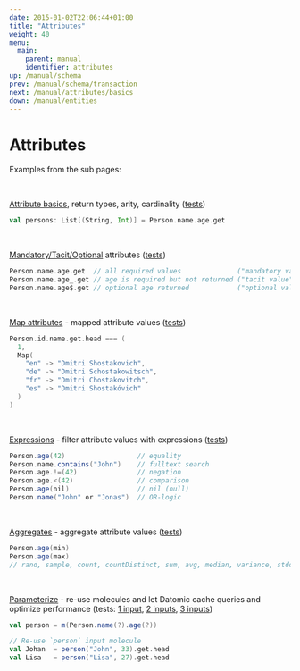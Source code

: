 ```yaml
---
date: 2015-01-02T22:06:44+01:00
title: "Attributes"
weight: 40
menu:
  main:
    parent: manual
    identifier: attributes
up: /manual/schema
prev: /manual/schema/transaction
next: /manual/attributes/basics
down: /manual/entities
---
```


# Attributes
 
Examples from the sub pages:

<br>

[Attribute basics](/manual/attributes/basics), return types, arity, cardinality ([tests](https://github.com/scalamolecule/molecule/blob/master/coretests/src/test/scala/molecule/coretests/attr/Attribute.scala))
```scala
val persons: List[(String, Int)] = Person.name.age.get
```
<br>

[Mandatory/Tacit/Optional](/manual/attributes/modes) attributes ([tests](https://github.com/scalamolecule/molecule/blob/master/coretests/src/test/scala/molecule/coretests/attr/OptionalValues.scala))
```scala
Person.name.age.get  // all required values              ("mandatory value")
Person.name.age_.get // age is required but not returned ("tacit value")
Person.name.age$.get // optional age returned            ("optional value")
```
<br>

[Map attributes](/manual/attributes/mapped) - mapped attribute values
([tests](https://github.com/scalamolecule/molecule/tree/master/coretests/src/test/scala/molecule/coretests/attrMap))
```scala
Person.id.name.get.head === (
  1, 
  Map(
    "en" -> "Dmitri Shostakovich",
    "de" -> "Dmitri Schostakowitsch",
    "fr" -> "Dmitri Chostakovitch",
    "es" -> "Dmitri Shostakóvich"
  )
)
```
<br>

[Expressions](/manual/attributes/expressions) - filter attribute values with expressions
([tests](https://github.com/scalamolecule/molecule/tree/master/coretests/src/test/scala/molecule/coretests/expression))
```scala
Person.age(42)                  // equality
Person.name.contains("John")    // fulltext search
Person.age.!=(42)               // negation
Person.age.<(42)                // comparison
Person.age(nil)                 // nil (null)
Person.name("John" or "Jonas")  // OR-logic
```
<br>

[Aggregates](/manual/attributes/aggregates) - aggregate attribute values
([tests](https://github.com/scalamolecule/molecule/blob/master/examples/src/test/scala/molecule/examples/dayOfDatomic/Aggregates.scala))
```scala
Person.age(min) 
Person.age(max) 
// rand, sample, count, countDistinct, sum, avg, median, variance, stddev
```
<br>

[Parameterize](/manual/attributes/parameterized) - re-use molecules and let Datomic cache queries and optimize performance
(tests: 
[1 input](https://github.com/scalamolecule/molecule/blob/master/coretests/src/test/scala/molecule/coretests/input1),
[2 inputs](https://github.com/scalamolecule/molecule/blob/master/coretests/src/test/scala/molecule/coretests/input2),
[3 inputs](https://github.com/scalamolecule/molecule/blob/master/coretests/src/test/scala/molecule/coretests/input3))
```scala
val person = m(Person.name(?).age(?))

// Re-use `person` input molecule
val Johan  = person("John", 33).get.head
val Lisa   = person("Lisa", 27).get.head
```
